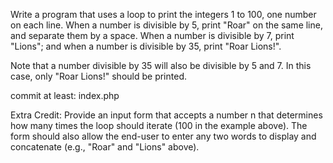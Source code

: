 Write a program that uses a loop to print the integers 1 to 100, one
number on each line. When a number is divisible by 5, print "Roar" on
the same line, and separate them by a space. When a number is divisible
by 7, print "Lions"; and when a number is divisible by 35, print "Roar
Lions!".

Note that a number divisible by 35 will also be divisible by 5 and 7. In
this case, only "Roar Lions!" should be printed.

commit at least: index.php

Extra Credit: Provide an input form that accepts a number n that
determines how many times the loop should iterate (100 in the example
above). The form should also allow the end-user to enter any two words
to display and concatenate (e.g., "Roar" and "Lions" above).
